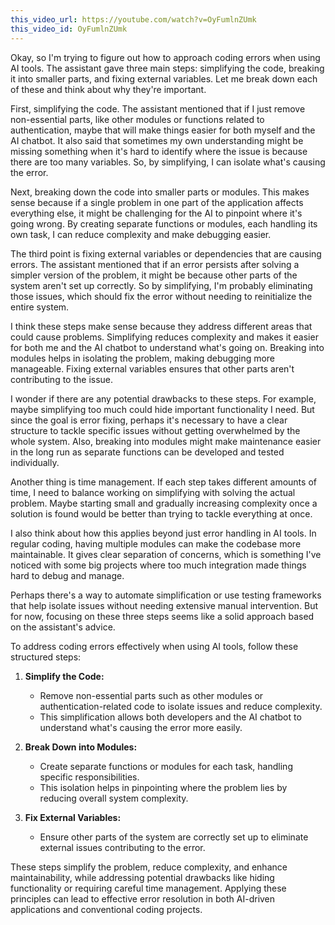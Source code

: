 ```yaml
---
this_video_url: https://youtube.com/watch?v=OyFumlnZUmk
this_video_id: OyFumlnZUmk
---
```

<think>
Okay, so I'm trying to figure out how to approach coding errors when using AI tools. The assistant gave three main steps: simplifying the code, breaking it into smaller parts, and fixing external variables. Let me break down each of these and think about why they're important.

First, simplifying the code. The assistant mentioned that if I just remove non-essential parts, like other modules or functions related to authentication, maybe that will make things easier for both myself and the AI chatbot. It also said that sometimes my own understanding might be missing something when it's hard to identify where the issue is because there are too many variables. So, by simplifying, I can isolate what's causing the error.

Next, breaking down the code into smaller parts or modules. This makes sense because if a single problem in one part of the application affects everything else, it might be challenging for the AI to pinpoint where it's going wrong. By creating separate functions or modules, each handling its own task, I can reduce complexity and make debugging easier.

The third point is fixing external variables or dependencies that are causing errors. The assistant mentioned that if an error persists after solving a simpler version of the problem, it might be because other parts of the system aren't set up correctly. So by simplifying, I'm probably eliminating those issues, which should fix the error without needing to reinitialize the entire system.

I think these steps make sense because they address different areas that could cause problems. Simplifying reduces complexity and makes it easier for both me and the AI chatbot to understand what's going on. Breaking into modules helps in isolating the problem, making debugging more manageable. Fixing external variables ensures that other parts aren't contributing to the issue.

I wonder if there are any potential drawbacks to these steps. For example, maybe simplifying too much could hide important functionality I need. But since the goal is error fixing, perhaps it's necessary to have a clear structure to tackle specific issues without getting overwhelmed by the whole system. Also, breaking into modules might make maintenance easier in the long run as separate functions can be developed and tested individually.

Another thing is time management. If each step takes different amounts of time, I need to balance working on simplifying with solving the actual problem. Maybe starting small and gradually increasing complexity once a solution is found would be better than trying to tackle everything at once.

I also think about how this applies beyond just error handling in AI tools. In regular coding, having multiple modules can make the codebase more maintainable. It gives clear separation of concerns, which is something I've noticed with some big projects where too much integration made things hard to debug and manage.

Perhaps there's a way to automate simplification or use testing frameworks that help isolate issues without needing extensive manual intervention. But for now, focusing on these three steps seems like a solid approach based on the assistant's advice.
</think>

To address coding errors effectively when using AI tools, follow these structured steps:

1. **Simplify the Code:**
   - Remove non-essential parts such as other modules or authentication-related code to isolate issues and reduce complexity.
   - This simplification allows both developers and the AI chatbot to understand what's causing the error more easily.

2. **Break Down into Modules:**
   - Create separate functions or modules for each task, handling specific responsibilities.
   - This isolation helps in pinpointing where the problem lies by reducing overall system complexity.

3. **Fix External Variables:**
   - Ensure other parts of the system are correctly set up to eliminate external issues contributing to the error.

These steps simplify the problem, reduce complexity, and enhance maintainability, while addressing potential drawbacks like hiding functionality or requiring careful time management. Applying these principles can lead to effective error resolution in both AI-driven applications and conventional coding projects.
